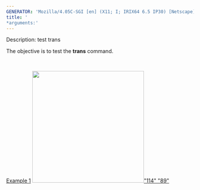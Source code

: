 ```yaml
---
GENERATOR: 'Mozilla/4.05C-SGI [en] (X11; I; IRIX64 6.5 IP30) [Netscape]'
title: '
*arguments:'
---
```


 Description: test trans

   The objective is to test the **trans** command.

    

   [Example 1](description_trans.md)
   [<img height="300" width="300" src="https://lanl.github.io/LaGriT/docsassets/images/trans2_tn.gif">"114"
   "89"](description_trans.md)
